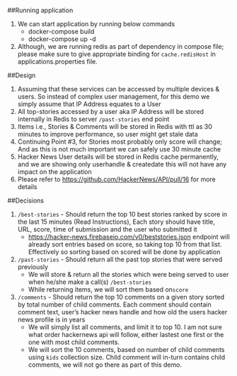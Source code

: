 ##Running application
1. We can start application by running below commands
    * docker-compose build
    * docker-compose up -d
2. Although, we are running redis as part of dependency in compose file; please make sure to give appropriate binding for `cache.redisHost` in applications.properties file. 


##Design
1. Assuming that these services can be accessed by multiple devices & users. So instead of complex user management, for this demo we simply assume that IP Address equates to a User
2. All top-stories accessed by a user aka IP Address will be stored internally in Redis to server `/past-stories` end point
3. Items i.e., Stories & Comments will be stored in Redis with ttl as 30 minutes to improve performance, so user might get stale data
4. Continuing Point #3, for Stories most probably only score will change; And as this is not much important we can safely use 30 minute cache
5. Hacker News User details will be stored in Redis cache permanently, and we are showing only userhandle & createdate this will not have any impact on the application
6. Please refer to https://github.com/HackerNews/API/pull/16 for more details

##Decisions
1. `/best-stories` - Should return the top 10 best stories ranked by score in the last 15 minutes (Read Instructions), Each story should have title, URL, score, time of submission and the user who submitted it
    * https://hacker-news.firebaseio.com/v0/beststories.json endpoint will already sort entries based on score, so taking top 10 from that list. Effectively so sorting based on scored will be done by application
2. `/past-stories` - Should return all the past top stories that were served previously
    * We will store & return all the stories which were being served to user when he/she make a call(s) `/best-stories`
    * While returning items, we will sort them based on`score`
3. `/comments` - Should return the top 10 comments on a given story sorted by total number of child comments. Each comment should contain comment text, user’s hacker news handle and how old the users hacker news profile is in years
    * We will simply list all comments, and limit it to top 10. I am not sure what order hackernews api will follow, either lastest one first or the one with most child comments.
    * We will sort the 10 comments, based on number of child comments using `kids` collection size. Child comment will in-turn contains child comments, we will not go there as part of this demo.
 